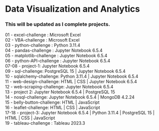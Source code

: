 # Data Visualization and Analytics
### This will be updated as I complete projects.
01 - excel-challenge : Microsoft Excel\
02 - VBA-challenge : Microsoft Excel\
03 - python-challenge : Python 3.11.4\
04 - pandas-challenge : Jupyter Notebook 6.5.4\
05 - matplotlib-challenge : Jupyter Notebook 6.5.4\
06 - python-API-challenge : Jupyter Notebook 6.5.4\
07-08 - project-1: Jupyter Notebook 6.5.4\
09 - sql-challenge: PostgreSQL 15 | Jupyter Notebook 6.5.4\
10 - sqlalchemy-challenge: Python 3.11.4 | Jupyter Notebook 6.5.4\
11 - web-design-challenge: HTML | CSS | Jupyter Notebook 6.5.4\
12 - web-scraping-challenge: Jupyter Notebook 6.5.4\
13 - project 2: Jupyter Notebook 6.5.4 | PostgreSQL 15\
14 - nosql-challenge: Jupyter Notebook 6.5.4 | MongoDB 4.2.24\
15 - belly-button-challenge: HTML | JavaScript\
16 - leaflet-challenge: HTML | CSS | JavaScript\
17-18 - project-3: Jupyter Notebook 6.5.4 | Python 3.11.4 | PostgreSQL 15 | HTML | CSS | JavaScript\
19 - tableau-challenge : Tableau 2023.3